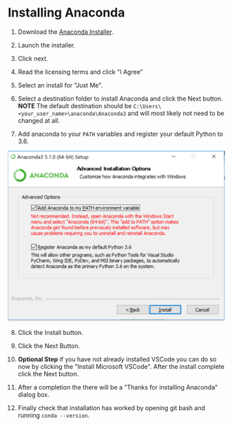 # Installing Anaconda

1. Download the [Anaconda Installer](https://www.anaconda.com/download/#windows).

2. Launch the installer.

3. Click next.

4. Read the licensing terms and click "I Agree"

5. Select an install for "Just Me".

6. Select a destination folder to install Anaconda and click the Next button. **NOTE** The default destination should be `C:\Users\<your_user_name>\anaconda\Anaconda3` and will most likely not need to be changed at all.

7. Add anaconda to your `PATH` variables and register your default Python to 3.6.

![anaconda_PATH](assets/anaconda_PATH.png)

8. Click the Install button.

9. Click the Next Button.

10. **Optional Step** if you have not already installed VSCode you can do so now by clicking the "Install Microsoft VSCode". After the install complete click the Next button.

11. After a completion the there will be a "Thanks for installing Anaconda" dialog box.

12. Finally check that installation has worked by opening git bash and running `conda --version`.
